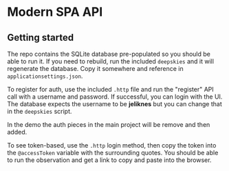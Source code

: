 # Modern SPA API

## Getting started

The repo contains the SQLite database pre-populated so you should be able to run it. If you need to rebuild, run the included `deepskies`
and it will regenerate the database. Copy it somewhere and reference in `applicationsettings.json`.

To register for auth, use the included `.http` file and run the "register" API call with a username and password. If successful, you can login 
with the UI. The database expects the username to be **jeliknes** but 
you can change that in the `deepskies` script.

In the demo the auth pieces in the main project will be remove and then added.

To see token-based, use the `.http` login method, then copy the token into the `@accessToken` variable with the surrounding quotes. You
should be able to run the observation and get a link to copy and paste into the browser.